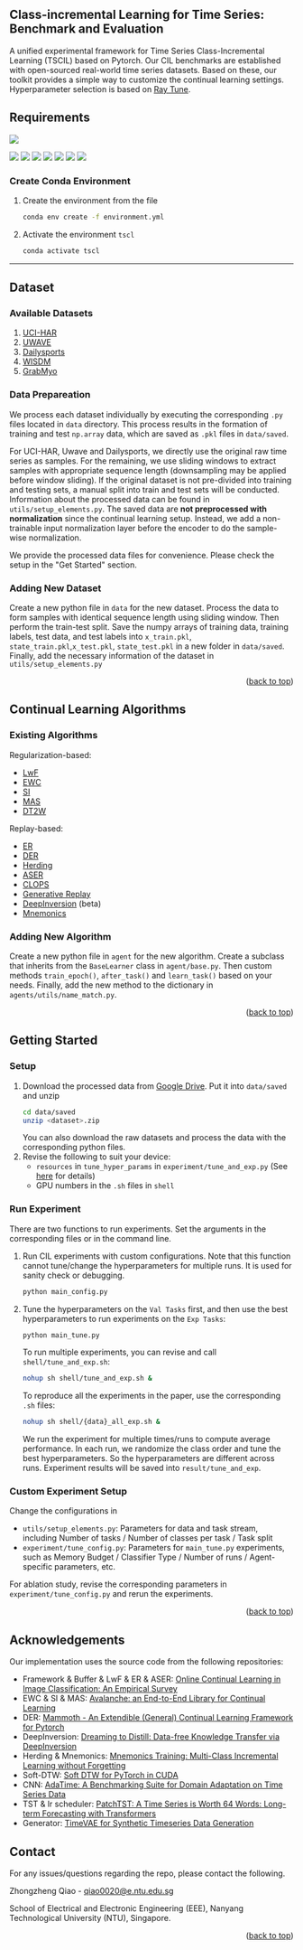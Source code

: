 <!-- Improved compatibility of back to top link: See: https://github.com/othneildrew/Best-README-Template/pull/73 -->
<a name="readme-top"></a>
<!--
*** Thanks for checking out the Best-README-Template. If you have a suggestion
*** that would make this better, please fork the repo and create a pull request
*** or simply open an issue with the tag "enhancement".
*** Don't forget to give the project a star!
*** Thanks again! Now go create something AMAZING! :D
-->


<!-- ABOUT THE PROJECT -->
## Class-incremental Learning for Time Series: Benchmark and Evaluation

A unified experimental framework for Time Series Class-Incremental Learning (TSCIL) based on Pytorch. Our CIL benchmarks are established with open-sourced real-world time series datasets. Based on these, our toolkit provides a simple way to customize the continual learning settings. Hyperparameter selection is based on [Ray Tune](https://docs.ray.io/en/latest/tune/index.html). 

[//]: # (Public time series datasets for Human Activity Recognition or Gesture Recognition are used. All the selected datasets are balanced. Two backbones &#40;1D-CNN and Time Series Transformer&#41; are included. We also consider the impact of different normalization layers &#40;BN and LN&#41; in Continual Learning.)

[//]: # ( )
[//]: # (We follow the standard CL experiment protocol as [AGEM]&#40;https://arxiv.org/abs/1812.00420&#41;, spliting the tasks into `Val Tasks` and `Exp Tasks`, for hyperparameter tuning and CL experiment, respectively.  )

## Requirements
![](https://img.shields.io/badge/python-3.10-green.svg)

![](https://img.shields.io/badge/pytorch-1.13.1-blue.svg)
![](https://img.shields.io/badge/ray-2.3.1-blue.svg)
![](https://img.shields.io/badge/PyYAML-6.0-blue.svg)
![](https://img.shields.io/badge/scikit--learn-1.0.2-blue.svg)
![](https://img.shields.io/badge/matplotlib-3.7.1-blue.svg)
![](https://img.shields.io/badge/pandas-1.5.3-blue.svg)
![](https://img.shields.io/badge/seaborn-0.12.2-blue.svg)

### Create Conda Environment

1. Create the environment from the file
   ```sh
   conda env create -f environment.yml
   ```

2. Activate the environment `tscl`
   ```sh
   conda activate tscl
   ```
----

## Dataset
### Available Datasets
1. [UCI-HAR](https://archive.ics.uci.edu/dataset/240/human+activity+recognition+using+smartphones)
2. [UWAVE](http://www.timeseriesclassification.com/description.php?Dataset=UWaveGestureLibraryAll)
3. [Dailysports](https://archive.ics.uci.edu/ml/datasets/daily+and+sports+activities) 
4. [WISDM](https://archive.ics.uci.edu/dataset/507/wisdm+smartphone+and+smartwatch+activity+and+biometrics+dataset)
5. [GrabMyo](https://physionet.org/content/grabmyo/1.0.2/)


### Data Prepareation
We process each dataset individually by executing the corresponding `.py` files located in `data` directory. This process results in the formation of training and test `np.array` data, which are saved as `.pkl` files in `data/saved`. 

For UCI-HAR, Uwave and Dailysports, we directly use the original raw time series as samples. For the remaining, we use sliding windows to extract samples with appropriate sequence length (downsampling may be applied before window sliding). If the original dataset is not pre-divided into training and testing sets, a manual split into train and test sets will be conducted. Information about the processed data can be found in `utils/setup_elements.py`. The saved data are **not preprocessed with normalization** since the continual learning setup. Instead, we add a non-trainable input normalization layer before the encoder to do the sample-wise normalization. 

We provide the processed data files for convenience. Please check the setup in the "Get Started" section.

### Adding New Dataset
Create a new python file in `data` for the new dataset. Process the data to form samples with identical sequence length using sliding window. Then perform the train-test split. Save the numpy arrays of training data, training labels, test data, and test labels into `x_train.pkl`, `state_train.pkl`,`x_test.pkl`, `state_test.pkl` in a new folder in `data/saved`. Finally, add the necessary information of the dataset in `utils/setup_elements.py`

<p align="right">(<a href="#readme-top">back to top</a>)</p>


## Continual Learning Algorithms
### Existing Algorithms
Regularization-based:
* [LwF](https://arxiv.org/abs/1606.09282)
* [EWC](https://arxiv.org/abs/1612.00796)
* [SI](https://arxiv.org/abs/1703.04200)
* [MAS](https://arxiv.org/abs/1711.09601)
* [DT2W](https://ieeexplore.ieee.org/abstract/document/10094960)

Replay-based:
* [ER](https://arxiv.org/abs/1811.11682)
* [DER](https://arxiv.org/abs/2004.07211)
* [Herding](https://arxiv.org/abs/1611.07725)
* [ASER](https://arxiv.org/abs/2009.00093)
* [CLOPS](https://www.nature.com/articles/s41467-021-24483-0)
* [Generative Replay](https://arxiv.org/abs/1705.08690)
* [DeepInversion](https://arxiv.org/abs/1912.08795) (beta)
* [Mnemonics](https://arxiv.org/abs/2002.10211)

### Adding New Algorithm
Create a new python file in `agent` for the new algorithm. Create a subclass that inherits from the `BaseLearner` class in `agent/base.py`. Then custom methods `train_epoch()`, `after_task()` and `learn_task()` based on your needs. Finally, add the new method to the dictionary in `agents/utils/name_match.py`.
<p align="right">(<a href="#readme-top">back to top</a>)</p>


<!-- GETTING STARTED -->
## Getting Started


### Setup
1. Download the processed data from [Google Drive](https://drive.google.com/drive/folders/1EFdD07myqmqHhRsjeQ83MdF8gHZXDWLR?usp=share_link). Put it into `data/saved` and unzip
   ```sh
   cd data/saved
   unzip <dataset>.zip
   ```
   You can also download the raw datasets and process the data with the corresponding python files.
2. Revise the following to suit your device:
    * `resources` in `tune_hyper_params` in `experiment/tune_and_exp.py` (See [here](https://docs.ray.io/en/latest/tune/tutorials/tune-resources.html) for details)
    * GPU numbers in the `.sh` files in `shell`

### Run Experiment

There are two functions to run experiments. Set the arguments in the corresponding files or in the command line.

1. Run CIL experiments with custom configurations. Note that this function cannot tune/change the hyperparameters for multiple runs. It is used for sanity check or debugging.
   ```sh
   python main_config.py
   ```

2. Tune the hyperparameters on the `Val Tasks` first, and then use the best hyperparameters to run experiments on the `Exp Tasks`:
   
   ```sh
   python main_tune.py
   ```
   To run multiple experiments, you can revise and call `shell/tune_and_exp.sh`:
   ```sh
   nohup sh shell/tune_and_exp.sh &
   ```
   To reproduce all the experiments in the paper, use the corresponding `.sh` files:
   ```sh
   nohup sh shell/{data}_all_exp.sh &
   ```
    We run the experiment for multiple times/runs to compute average performance. In each run, we randomize the class order and tune the best hyperparameters. So the hyperparameters are different across runs. Experiment results will be saved into `result/tune_and_exp`.

### Custom Experiment Setup
Change the configurations in 
* `utils/setup_elements.py`: Parameters for data and task stream, including Number of tasks / Number of classes per task / Task split
* `experiment/tune_config.py`: Parameters for `main_tune.py` experiments, such as Memory Budget / Classifier Type / Number of runs / Agent-specific parameters, etc.

For ablation study, revise the corresponding parameters in `experiment/tune_config.py` and rerun the experiments.

<p align="right">(<a href="#readme-top">back to top</a>)</p>


<!-- Acknowledgements -->
## Acknowledgements
Our implementation uses the source code from the following repositories:

* Framework & Buffer & LwF & ER & ASER: [Online Continual Learning in Image Classification: An Empirical Survey](https://github.com/RaptorMai/online-continual-learning)
* EWC & SI & MAS: [Avalanche: an End-to-End Library for Continual Learning](https://github.com/ContinualAI/avalanche)
* DER: [Mammoth - An Extendible (General) Continual Learning Framework for Pytorch](https://github.com/aimagelab/mammoth)
* DeepInversion: [Dreaming to Distill: Data-free Knowledge Transfer via DeepInversion](https://github.com/NVlabs/DeepInversion)
* Herding & Mnemonics: [Mnemonics Training: Multi-Class Incremental Learning without Forgetting](https://github.com/yaoyao-liu/class-incremental-learning)
* Soft-DTW: [Soft DTW for PyTorch in CUDA](https://github.com/Maghoumi/pytorch-softdtw-cuda)
* CNN: [AdaTime: A Benchmarking Suite for Domain Adaptation on Time Series Data](https://github.com/emadeldeen24/AdaTime)
* TST & lr scheduler: [PatchTST: A Time Series is Worth 64 Words: Long-term Forecasting with Transformers](https://github.com/yuqinie98/PatchTST)
* Generator: [TimeVAE for Synthetic Timeseries Data Generation](https://github.com/abudesai/timeVAE)



<!-- CONTACT -->
## Contact
For any issues/questions regarding the repo, please contact the following.

Zhongzheng Qiao - qiao0020@e.ntu.edu.sg

School of Electrical and Electronic Engineering (EEE),
Nanyang Technological University (NTU), Singapore.
<p align="right">(<a href="#readme-top">back to top</a>)</p>




<!-- MARKDOWN LINKS & IMAGES -->
<!-- https://www.markdownguide.org/basic-syntax/#reference-style-links -->
[contributors-shield]: https://img.shields.io/github/contributors/github_username/repo_name.svg?style=for-the-badge
[contributors-url]: https://github.com/github_username/repo_name/graphs/contributors
[forks-shield]: https://img.shields.io/github/forks/github_username/repo_name.svg?style=for-the-badge
[forks-url]: https://github.com/github_username/repo_name/network/members
[stars-shield]: https://img.shields.io/github/stars/github_username/repo_name.svg?style=for-the-badge
[stars-url]: https://github.com/github_username/repo_name/stargazers
[issues-shield]: https://img.shields.io/github/issues/github_username/repo_name.svg?style=for-the-badge
[issues-url]: https://github.com/github_username/repo_name/issues
[license-shield]: https://img.shields.io/github/license/github_username/repo_name.svg?style=for-the-badge
[license-url]: https://github.com/github_username/repo_name/blob/master/LICENSE.txt
[linkedin-shield]: https://img.shields.io/badge/-LinkedIn-black.svg?style=for-the-badge&logo=linkedin&colorB=555
[linkedin-url]: https://linkedin.com/in/linkedin_username
[product-screenshot]: images/screenshot.png
[Next.js]: https://img.shields.io/badge/next.js-000000?style=for-the-badge&logo=nextdotjs&logoColor=white
[Next-url]: https://nextjs.org/
[React.js]: https://img.shields.io/badge/React-20232A?style=for-the-badge&logo=react&logoColor=61DAFB
[React-url]: https://reactjs.org/
[Vue.js]: https://img.shields.io/badge/Vue.js-35495E?style=for-the-badge&logo=vuedotjs&logoColor=4FC08D
[Vue-url]: https://vuejs.org/
[Angular.io]: https://img.shields.io/badge/Angular-DD0031?style=for-the-badge&logo=angular&logoColor=white
[Angular-url]: https://angular.io/
[Svelte.dev]: https://img.shields.io/badge/Svelte-4A4A55?style=for-the-badge&logo=svelte&logoColor=FF3E00
[Svelte-url]: https://svelte.dev/
[Laravel.com]: https://img.shields.io/badge/Laravel-FF2D20?style=for-the-badge&logo=laravel&logoColor=white
[Laravel-url]: https://laravel.com
[Bootstrap.com]: https://img.shields.io/badge/Bootstrap-563D7C?style=for-the-badge&logo=bootstrap&logoColor=white
[Bootstrap-url]: https://getbootstrap.com
[JQuery.com]: https://img.shields.io/badge/jQuery-0769AD?style=for-the-badge&logo=jquery&logoColor=white
[JQuery-url]: https://jquery.com 
